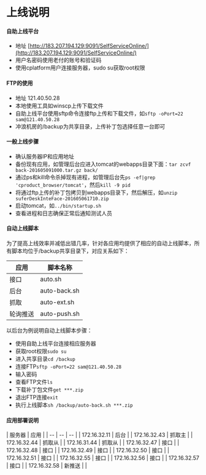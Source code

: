 # 上线说明
#### 自助上线平台
* 地址 [http://183.207.194.129:9091/SelfServiceOnline/](http://183.207.194.129:9091/SelfServiceOnline/)
* 用户名密码使用老付的账号和验证码
* 使用cplatform用户连接服务器，sudo su获取root权限

#### FTP的使用
* 地址 121.40.50.28
* 本地使用工具如winscp上传下载文件
* 自助上线平台使用sftp命令连接ftp上传和下载文件，如```sftp -oPort=22 sam@121.40.50.28```
* 冲浪机房的/backup为共享目录，上传补丁包选择任意一台即可

#### 一般上线步骤
* 确认服务器IP和应用地址
* 备份现有应用，如管理后台应进入tomcat的webapps目录下面：```tar zcvf back-201605091000.tar.gz back/```
* 通过ps和kill命令杀掉现有进程，如管理后台先```ps -ef|grep 'cproduct_browser/tomcat'```，然后```kill -9 pid```
* 将通过ftp上传的补丁包拷贝到webapps目录下，然后解压，如```unzip suferDeskInteFace-201605061710.zip```
* 启动tomcat，如```../bin/startup.sh```
* 查看进程和日志确保正常后通知测试人员

#### 自动上线脚本
为了提高上线效率并减低出错几率，针对各应用均提供了相应的自动上线脚本，所有脚本均位于/backup共享目录下，对应关系如下：

| 应用 | 脚本名称 |
| -- | -- |
| 接口 | auto.sh |
| 后台 | auto-back.sh |
| 抓取 | auto-ext.sh |
| 轮询推送 | auto-push.sh |
以后台为例说明自动上线脚本步骤：
* 使用自助上线平台连接相应服务器
* 获取root权限```sudo su```
* 进入共享目录```cd /backup```
* 连接FTP```sftp -oPort=22 sam@121.40.50.28```
* 输入密码
* 查看FTP文件```ls```
* 下载补丁包文件```get ***.zip```
* 退出FTP连接```exit```
* 执行上线脚本```sh /backup/auto-back.sh ***.zip```

#### 应用部署说明
| 服务器 | 应用 | 
| -- | -- | -- |
| 172.16.32.11 | 后台 | 
| 172.16.32.43 | 抓取主 | 
| 172.16.32.44 | 抓取从 |
| 172.16.31.44 | 抓取从 |
| 172.16.32.47 | 接口 |
| 172.16.32.48 | 接口 |
| 172.16.32.49 | 接口 |
| 172.16.32.50 | 接口 |
| 172.16.32.51 | 接口 |
| 172.16.32.55 | 接口 |
| 172.16.32.56 | 接口 |
| 172.16.32.57 | 接口 |
| 172.16.32.58 | 新推送 | |

